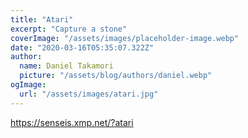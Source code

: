 ```yaml
---
title: "Atari"
excerpt: "Capture a stone"
coverImage: "/assets/images/placeholder-image.webp"
date: "2020-03-16T05:35:07.322Z"
author:
  name: Daniel Takamori
  picture: "/assets/blog/authors/daniel.webp"
ogImage:
  url: "/assets/images/atari.jpg"
---
```


https://senseis.xmp.net/?atari
